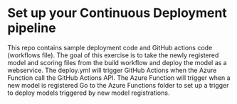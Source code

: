 # Set up your Continuous Deployment pipeline 

This repo contains sample deployment code and GitHub actions code (workflows file). The goal of this exercise is to take the newly registered model and scoring files from the build workflow and deploy the model as a webservice. The deploy.yml will trigger GitHub Actions when the Azure Function call the GitHub Actions API. The Azure Function will trigger when a new model is registered Go to the Azure Functions folder to set up a trigger to deploy models triggered by new model registrations. 
